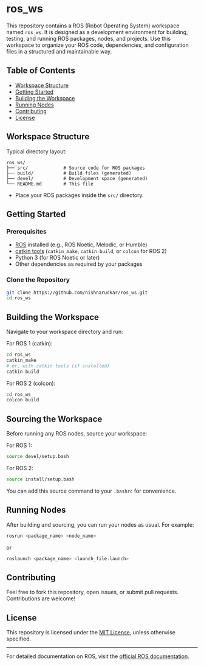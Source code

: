 # ros_ws

This repository contains a ROS (Robot Operating System) workspace named `ros_ws`. It is designed as a development environment for building, testing, and running ROS packages, nodes, and projects. Use this workspace to organize your ROS code, dependencies, and configuration files in a structured and maintainable way.

## Table of Contents

- [Workspace Structure](#workspace-structure)
- [Getting Started](#getting-started)
- [Building the Workspace](#building-the-workspace)
- [Running Nodes](#running-nodes)
- [Contributing](#contributing)
- [License](#license)

## Workspace Structure

Typical directory layout:
```
ros_ws/
├── src/             # Source code for ROS packages
├── build/           # Build files (generated)
├── devel/           # Development space (generated)
└── README.md        # This file
```

- Place your ROS packages inside the `src/` directory.

## Getting Started

### Prerequisites

- [ROS](https://www.ros.org/) installed (e.g., ROS Noetic, Melodic, or Humble)
- [catkin tools](https://catkin-tools.readthedocs.io/en/latest/) (`catkin_make`, `catkin build`, or `colcon` for ROS 2)
- Python 3 (for ROS Noetic or later)
- Other dependencies as required by your packages

### Clone the Repository

```bash
git clone https://github.com/nishnarudkar/ros_ws.git
cd ros_ws
```

## Building the Workspace

Navigate to your workspace directory and run:

For ROS 1 (catkin):
```bash
cd ros_ws
catkin_make
# or, with catkin tools (if installed)
catkin build
```

For ROS 2 (colcon):
```bash
cd ros_ws
colcon build
```

## Sourcing the Workspace

Before running any ROS nodes, source your workspace:

For ROS 1:
```bash
source devel/setup.bash
```

For ROS 2:
```bash
source install/setup.bash
```

You can add this source command to your `.bashrc` for convenience.

## Running Nodes

After building and sourcing, you can run your nodes as usual. For example:

```bash
rosrun <package_name> <node_name>
```
or
```bash
roslaunch <package_name> <launch_file.launch>
```

## Contributing

Feel free to fork this repository, open issues, or submit pull requests. Contributions are welcome!

## License

This repository is licensed under the [MIT License](LICENSE), unless otherwise specified.

---

For detailed documentation on ROS, visit the [official ROS documentation](https://docs.ros.org/).
